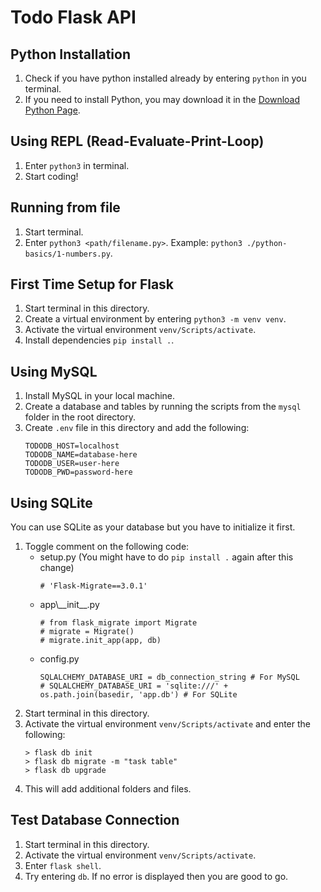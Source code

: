 # Todo Flask API

## Python Installation
1. Check if you have python installed already by entering `python` in you terminal.
2. If you need to install Python, you may download it in the [Download Python Page](https://www.python.org/downloads/).

## Using REPL (Read-Evaluate-Print-Loop)

1. Enter `python3` in terminal.
2. Start coding!

## Running from file

1. Start terminal.
2. Enter `python3 <path/filename.py>`. Example: `python3 ./python-basics/1-numbers.py`.

## First Time Setup for Flask

1. Start terminal in this directory.
2. Create a virtual environment by entering `python3 -m venv venv`.
3. Activate the virtual environment `venv/Scripts/activate`.
4. Install dependencies `pip install .`.

## Using MySQL

1. Install MySQL in your local machine.
2. Create a database and tables by running the scripts from the `mysql` folder in the root directory.
3. Create `.env` file in this directory and add the following:
    ```
    TODODB_HOST=localhost
    TODODB_NAME=database-here
    TODODB_USER=user-here
    TODODB_PWD=password-here
    ```

## Using SQLite

You can use SQLite as your database but you have to initialize it first.

1. Toggle comment on the following code:
    - setup.py (You might have to do `pip install .` again after this change)
        ```
        # 'Flask-Migrate==3.0.1'
        ```
    - app\\\_\_init\_\_.py
        ```
        # from flask_migrate import Migrate
        # migrate = Migrate()
        # migrate.init_app(app, db)
        ```
    - config.py
        ```
        SQLALCHEMY_DATABASE_URI = db_connection_string # For MySQL
        # SQLALCHEMY_DATABASE_URI = 'sqlite:///' + os.path.join(basedir, 'app.db') # For SQLite
        ```
2. Start terminal in this directory.
3. Activate the virtual environment `venv/Scripts/activate` and enter the following:
    ```
    > flask db init
    > flask db migrate -m "task table"
    > flask db upgrade
    ```
4. This will add additional folders and files.

## Test Database Connection

1. Start terminal in this directory.
2. Activate the virtual environment `venv/Scripts/activate`.
3. Enter `flask shell`.
4. Try entering `db`. If no error is displayed then you are good to go.